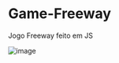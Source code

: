 # Game-Freeway
Jogo Freeway feito em JS 


![image](https://user-images.githubusercontent.com/61218832/207151761-753e8b5b-d15d-4a69-96ea-3e39ec8d0cbf.png)
